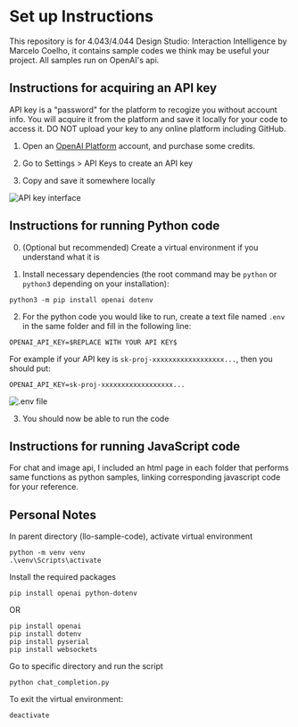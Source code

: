 # Set up Instructions

This repository is for 4.043/4.044 Design Studio: Interaction Intelligence by Marcelo Coelho, it contains sample codes we think may be useful your project. All samples run on OpenAI's api.

## Instructions for acquiring an API key

API key is a "password" for the platform to recogize you without account info. You will acquire it from the platform and save it locally for your code to access it. DO NOT upload your key to any online platform including GitHub.

1. Open an [OpenAI Platform](https://platform.openai.com/) account, and purchase some credits.

2. Go to Settings > API Keys to create an API key

3. Copy and save it somewhere locally

![API key interface](./api_key.jpg)

## Instructions for running Python code

0. (Optional but recommended) Create a virtual environment if you understand what it is

1. Install necessary dependencies (the root command may be `python` or `python3` depending on your installation):

```
python3 -m pip install openai dotenv
```

2. For the python code you would like to run, create a text file named `.env` in the same folder and fill in the following line:

```
OPENAI_API_KEY=$REPLACE WITH YOUR API KEY$
```

For example if your API key is `sk-proj-xxxxxxxxxxxxxxxxxx...`, then you should put:

```
OPENAI_API_KEY=sk-proj-xxxxxxxxxxxxxxxxxx...
```

![.env file](./env.jpg)

3. You should now be able to run the code

## Instructions for running JavaScript code

For chat and image api, I included an html page in each folder that performs same functions as python samples, linking corresponding javascript code for your reference.

## Personal Notes

In parent directory (llo-sample-code), activate virtual environment

```
python -m venv venv
.\venv\Scripts\activate
```

Install the required packages

```
pip install openai python-dotenv
```

OR

```
pip install openai
pip install dotenv
pip install pyserial
pip install websockets
```

Go to specific directory and run the script

```
python chat_completion.py
```

To exit the virtual environment:

```
deactivate
```